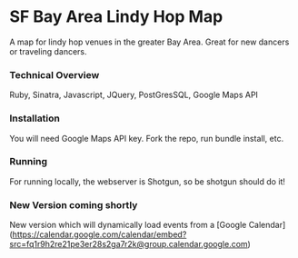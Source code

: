 # SF Bay Area Lindy Hop Map

A map for lindy hop venues in the greater Bay Area.  Great for new dancers or traveling dancers.


### Technical Overview

Ruby, Sinatra, Javascript, JQuery, PostGresSQL, Google Maps API


### Installation

You will need Google Maps API key.  Fork the repo, run bundle install, etc.


### Running

For running locally, the webserver is Shotgun, so be shotgun should do it!


### New Version coming shortly
New version which will dynamically load events from a [Google Calendar] (https://calendar.google.com/calendar/embed?src=fq1r9h2re21pe3er28s2ga7r2k@group.calendar.google.com)
